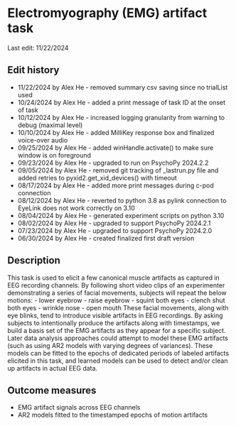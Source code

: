# Electromyography (EMG) artifact task
Last edit: 11/22/2024

## Edit history
- 11/22/2024 by Alex He - removed summary csv saving since no trialList used
- 10/24/2024 by Alex He - added a print message of task ID at the onset of task
- 10/12/2024 by Alex He - increased logging granularity from warning to debug (maximal level)
- 10/10/2024 by Alex He - added MilliKey response box and finalized voice-over audio
- 09/25/2024 by Alex He - added winHandle.activate() to make sure window is on foreground
- 09/23/2024 by Alex He - upgraded to run on PsychoPy 2024.2.2
- 09/05/2024 by Alex He - removed git tracking of _lastrun.py file and added retries to pyxid2.get_xid_devices() with timeout
- 08/17/2024 by Alex He - added more print messages during c-pod connection
- 08/12/2024 by Alex He - reverted to python 3.8 as pylink connection to EyeLink does not work correctly on 3.10
- 08/04/2024 by Alex He - generated experiment scripts on python 3.10
- 08/02/2024 by Alex He - upgraded to support PsychoPy 2024.2.1
- 07/23/2024 by Alex He - upgraded to support PsychoPy 2024.2.0
- 06/30/2024 by Alex He - created finalized first draft version

## Description
This task is used to elicit a few canonical muscle artifacts as captured in EEG recording channels. By following short video clips of an experimenter demonstrating a series of facial movements, subjects will repeat the below motions:
    - lower eyebrow
    - raise eyebrow
    - squint both eyes
    - clench shut both eyes
    - wrinkle nose
    - open mouth
These facial movements, along with eye blinks, tend to introduce visible artifacts in EEG recordings. By asking subjects to intentionally produce the artifacts along with timestamps, we build a basis set of the EMG artifacts as they appear for a specific subject. Later data analysis approaches could attempt to model these EMG artifacts (such as using AR2 models with varying degrees of variances). These models can be fitted to the epochs of dedicated periods of labeled artifacts elicited in this task, and learned models can be used to detect and/or clean up artifacts in actual EEG data.

## Outcome measures
- EMG artifact signals across EEG channels
- AR2 models fitted to the timestamped epochs of motion artifacts
